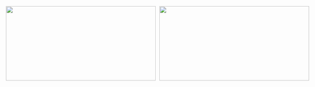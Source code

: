 <div style="display: flex; justify-content: center; gap: 10px;">
  <img id="stats" src="https://github-readme-stats.vercel.app/api?username=kaws-kr&show_icons=true&theme=dark&count_private=true" width="400" height="200"/>
  <img id="langs" src="https://github-readme-stats.vercel.app/api/top-langs/?username=kaws-kr&langs_count=20&layout=compact" width="400" height="200"/>
</div>
